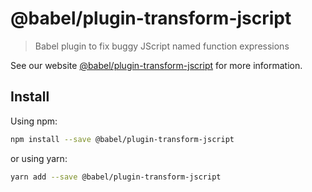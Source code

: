 # @babel/plugin-transform-jscript

> Babel plugin to fix buggy JScript named function expressions

See our website [@babel/plugin-transform-jscript](https://new.babeljs.io/docs/en/next/babel-plugin-transform-jscript.html) for more information.

## Install

Using npm:

```sh
npm install --save @babel/plugin-transform-jscript
```

or using yarn:

```sh
yarn add --save @babel/plugin-transform-jscript
```
